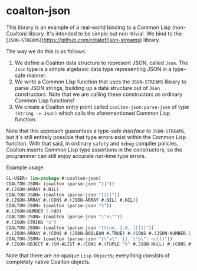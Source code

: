 # coalton-json

This library is an example of a real-world binding to a Common Lisp (non-Coalton) library. It's intended to be simple but non-trivial. We bind to the [`JSON-STREAMS`)(https://github.com/rotatef/json-streams) library.

The way we do this is as follows:

1. We define a Coalton data structure to represent JSON, called `Json`. The `Json` type is a simple algebraic data type representing JSON in a type-safe manner.
2. We write a Common Lisp function that uses the `JSON-STREAMS` library to parse JSON strings, building up a data structure out of `Json` constructors. Note that we are calling these constructors as ordinary Common Lisp functions!
3. We create a Coalton entry point called `coalton-json:parse-json` of type `(String -> Json)` which calls the aforementioned Common Lisp function.

Note that this approach guarantees a type-safe _interface_ to `JSON-STREAMS`, but it's still entirely possible that type errors exist within the Common Lisp function. With that said, in ordinary `safety` and `debug` compiler policies, Coalton inserts Common Lisp type assertions in the constructors, so the programmer can still enjoy accurate run-time type errors.


Example usage:

```lisp
CL-USER> (in-package #:coalton-json)
COALTON-JSON> (coalton (parse-json "[]"))
#.(JSON-ARRAY #.NIL)
COALTON-JSON> (coalton (parse-json "[[]]"))
#.(JSON-ARRAY #.(CONS #.(JSON-ARRAY #.NIL) #.NIL))
COALTON-JSON> (coalton (parse-json "5"))
#.(JSON-NUMBER 5.0d0)
COALTON-JSON> (coalton (parse-json "\"x\""))
#.(JSON-STRING "x")
COALTON-JSON> (coalton (parse-json "[true, 1.0, [[]]]"))
#.(JSON-ARRAY #.(CONS #.(JSON-BOOLEAN #.TRUE) #.(CONS #.(JSON-NUMBER 1.0d0) #.(CONS #.(JSON-ARRAY #.(CONS #.(JSON-ARRAY #.NIL) #.NIL)) #.NIL))))
COALTON-JSON> (coalton (parse-json "{\"a\": {}, \"b\": null}"))
#.(JSON-OBJECT #.(SM-ALIST #.(CONS #.(TUPLE "b" #.JSON-NULL) #.(CONS #.(TUPLE "a" #.(JSON-OBJECT #.(SM-ALIST #.NIL))) #.NIL))))
```

Note that there are *no* opaque `Lisp-Object`s; everything consists of completely native Coalton objects.
